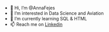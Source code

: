 - 👋 Hi, I’m @AnnaFejes
- 👀 I’m interested in Data Science and Aviation
- 🌱 I’m currently learning SQL & HTML
- 📫 Reach me on <a href="https://www.linkedin.com/in/annafejesaviation/" >Linkedin</a>
<!---- 💞️ I’m looking to collaborate on ...-->


<!---
AnnaFejes/AnnaFejes is a ✨ special ✨ repository because its `README.md` (this file) appears on your GitHub profile.
You can click the Preview link to take a look at your changes.
--->
